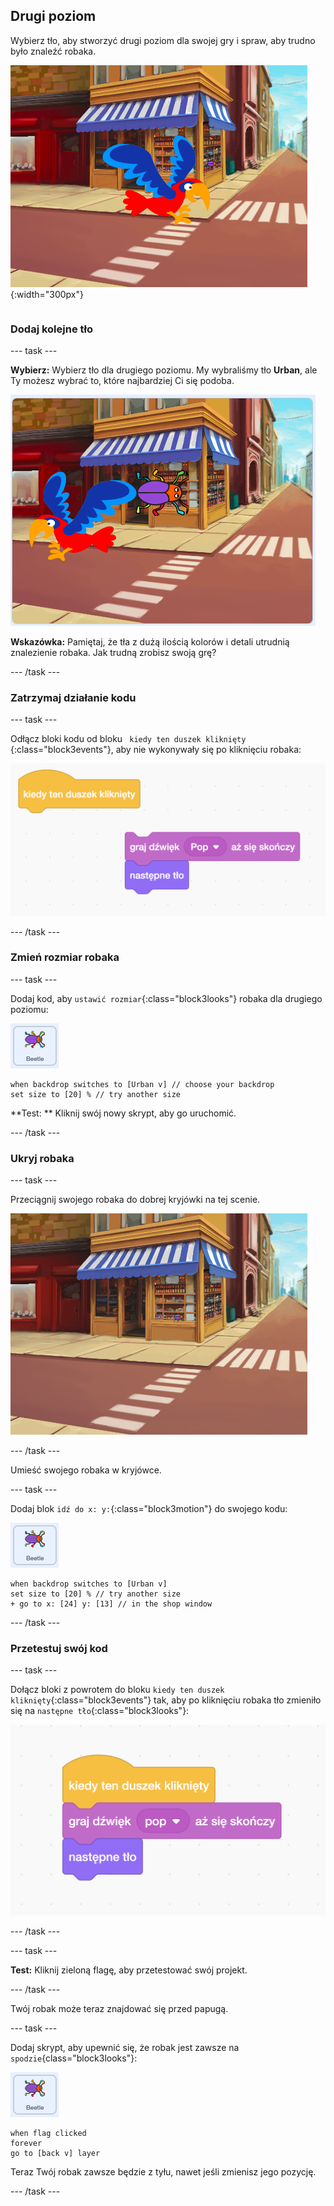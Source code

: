 ## Drugi poziom

<div style="display: flex; flex-wrap: wrap">
<div style="flex-basis: 200px; flex-grow: 1; margin-right: 15px;">
Wybierz tło, aby stworzyć drugi poziom dla swojej gry i spraw, aby trudno było znaleźć robaka. 
</div>
<div>

![Scena uliczna z ukrytym robakiem.](images/second-level.png){:width="300px"}

</div>
</div>

### Dodaj kolejne tło

--- task ---

**Wybierz:** Wybierz tło dla drugiego poziomu. My wybraliśmy tło **Urban**, ale Ty możesz wybrać to, które najbardziej Ci się podoba.

![Robak i papuga na miejskim tle.](images/insert-urban-backdrop.png)

**Wskazówka:** Pamiętaj, że tła z dużą ilością kolorów i detali utrudnią znalezienie robaka. Jak trudną zrobisz swoją grę?

--- /task ---

### Zatrzymaj działanie kodu

--- task ---

Odłącz bloki kodu od bloku ` kiedy ten duszek kliknięty` {:class="block3events"}, aby nie wykonywały się po kliknięciu robaka:

![Łamanie skryptu.](images/breaking-script.png)

--- /task ---

### Zmień rozmiar robaka

--- task ---

Dodaj kod, aby `ustawić rozmiar`{:class="block3looks"} robaka dla drugiego poziomu:

![Duszek robaka.](images/bug-sprite.png)

```blocks3
when backdrop switches to [Urban v] // choose your backdrop
set size to [20] % // try another size 
```

**Test: ** Kliknij swój nowy skrypt, aby go uruchomić.

--- /task ---

### Ukryj robaka

--- task ---

Przeciągnij swojego robaka do dobrej kryjówki na tej scenie.

![Robak ukryty w witrynie sklepowej na środku tła.](images/hidden-urban-backdrop.png)

--- /task ---

Umieść swojego robaka w kryjówce.

--- task ---

Dodaj blok `idź do x: y:`{:class="block3motion"} do swojego kodu:

![Duszek robaka.](images/bug-sprite.png)

```blocks3
when backdrop switches to [Urban v]
set size to [20] % // try another size 
+ go to x: [24] y: [13] // in the shop window
```

--- /task ---

### Przetestuj swój kod

--- task ---

Dołącz bloki z powrotem do bloku `kiedy ten duszek kliknięty`{:class="block3events"} tak, aby po kliknięciu robaka tło zmieniło się na `następne tło`{:class="block3looks"}:

![Bloki są ponownie połączone.](images/fixed-script.png)

--- /task ---

--- task ---

**Test:** Kliknij zieloną flagę, aby przetestować swój projekt.

--- /task ---

Twój robak może teraz znajdować się przed papugą.

--- task ---

Dodaj skrypt, aby upewnić się, że robak jest zawsze na `spodzie`{class="block3looks"}:

![Duszek robaka.](images/bug-sprite.png)

```blocks3
when flag clicked
forever
go to [back v] layer
```

Teraz Twój robak zawsze będzie z tyłu, nawet jeśli zmienisz jego pozycję.

--- /task ---
